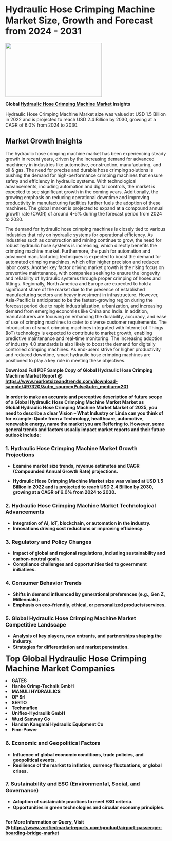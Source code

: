 <H1>Hydraulic Hose Crimping Machine Market Size, Growth and Forecast from 2024 - 2031</H1><img class="aligncenter size-medium wp-image-584254" src="https://thirdeyenews.in/wp-content/uploads/2024/09/Global-Market-Research-300x168.jpeg" alt="" width="300" height="168" /><p><strong>Global&nbsp;<a href="https://www.marketsizeandtrends.com/download-sample/497320/&amp;utm_source=Pulse&amp;utm_medium=201">Hydraulic Hose Crimping Machine Market</a> Insights</strong></p><p>Hydraulic Hose Crimping Machine Market size was valued at USD 1.5 Billion in 2022 and is projected to reach USD 2.4 Billion by 2030, growing at a CAGR of 6.0% from 2024 to 2030.</p><p><h2>Market Growth Insights</h2> <p>The hydraulic hose crimping machine market has been experiencing steady growth in recent years, driven by the increasing demand for advanced machinery in industries like automotive, construction, manufacturing, and oil & gas. The need for precise and durable hose crimping solutions is pushing the demand for high-performance crimping machines that ensure safety and efficiency in hydraulic systems. With technological advancements, including automation and digital controls, the market is expected to see significant growth in the coming years. Additionally, the growing emphasis on reducing operational downtime and improving productivity in manufacturing facilities further fuels the adoption of these machines. The global market is projected to expand at a compound annual growth rate (CAGR) of around 4-6% during the forecast period from 2024 to 2030.</p> <p><strong></strong></p> <p>The demand for hydraulic hose crimping machines is closely tied to various industries that rely on hydraulic systems for operational efficiency. As industries such as construction and mining continue to grow, the need for robust hydraulic hose systems is increasing, which directly benefits the crimping machine market. Furthermore, the push for automation and advanced manufacturing techniques is expected to boost the demand for automated crimping machines, which offer higher precision and reduced labor costs. Another key factor driving market growth is the rising focus on preventive maintenance, with companies seeking to ensure the longevity and reliability of hydraulic systems through proper crimping of hoses and fittings. Regionally, North America and Europe are expected to hold a significant share of the market due to the presence of established manufacturing sectors and heavy investment in infrastructure. However, Asia-Pacific is anticipated to be the fastest-growing region during the forecast period due to rapid industrialization, urbanization, and increasing demand from emerging economies like China and India. In addition, manufacturers are focusing on enhancing the durability, accuracy, and ease of use of crimping machines to cater to diverse customer requirements. The introduction of smart crimping machines integrated with Internet of Things (IoT) technology is expected to contribute to market growth, enabling predictive maintenance and real-time monitoring. The increasing adoption of industry 4.0 standards is also likely to boost the demand for digitally controlled crimping machines. As end-users strive for higher productivity and reduced downtime, smart hydraulic hose crimping machines are positioned to play a key role in meeting these objectives.</p> <p><strong></p><p><span class=""><strong>Download Full PDF Sample Copy of Global Hydraulic Hose Crimping Machine Market Report</strong> @ <a href="https://www.marketsizeandtrends.com/download-sample/497320/&amp;utm_source=Pulse&amp;utm_medium=201" target="_blank">https://www.marketsizeandtrends.com/download-sample/497320/&amp;utm_source=Pulse&amp;utm_medium=201</a></span></p><p>In order to make an accurate and perceptive description of future scope of a Global&nbsp;Hydraulic Hose Crimping Machine Market Market as Global&nbsp;Hydraulic Hose Crimping Machine Market Market of 2025, you need to describe a clear Vision &ndash; What Industry or Linda can you think of for example: Quote from a Technology, healthcare, automotive, renewable energy, name the market you are Reffering to. However, some general trends and factors usually impact market reports and their future outlook include:</p><h3>1.&nbsp;<strong>Hydraulic Hose Crimping Machine Market Growth Projections</strong></h3><ul><li>Examine market size trends, revenue estimates and CAGR (Compounded Annual Growth Rate) projections.</li><li><p>Hydraulic Hose Crimping Machine Market size was valued at USD 1.5 Billion in 2022 and is projected to reach USD 2.4 Billion by 2030, growing at a CAGR of 6.0% from 2024 to 2030.</p></li></ul><h3>2.&nbsp;<strong>Hydraulic Hose Crimping Machine Market Technological Advancements</strong></h3><ul><li>Integration of AI, IoT, blockchain, or automation in the industry.</li><li>Innovations driving cost reductions or improving efficiency.</li></ul><h3>3.&nbsp;<strong>Regulatory and Policy Changes</strong></h3><ul><li>Impact of global and regional regulations, including sustainability and carbon-neutral goals.</li><li>Compliance challenges and opportunities tied to government initiatives.</li></ul><h3>4.&nbsp;<strong>Consumer Behavior Trends</strong></h3><ul><li>Shifts in demand influenced by generational preferences (e.g., Gen Z, Millennials).</li><li>Emphasis on eco-friendly, ethical, or personalized products/services.</li></ul><h3>5.&nbsp;<strong>Global Hydraulic Hose Crimping Machine Market Competitive Landscape</strong></h3><ul><li>Analysis of key players, new entrants, and partnerships shaping the industry.</li><li>Strategies for differentiation and market penetration.</li></ul><p data-pm-slice="1 1 []"><span style="color: inherit; font-family: inherit; font-size: 25px;">Top Global Hydraulic Hose Crimping Machine Market Companies</span></p><div class="" data-test-id=""><p><li>GATES</li><li> Hanke Crimp-Technik GmbH</li><li> MANULI HYDRAULICS</li><li> OP Srl</li><li> SERTO</li><li> Techmaflex</li><li> Uniflex-Hydraulik GmbH</li><li> Wuxi Samway Co</li><li> Handan Kangmai Hydraulic Equipment Co</li><li> Finn-Power</li></p></div><h3>6.&nbsp;<strong>Economic and Geopolitical Factors</strong></h3><ul><li>Influence of global economic conditions, trade policies, and geopolitical events.</li><li>Resilience of the market to inflation, currency fluctuations, or global crises.</li></ul><h3>7.&nbsp;<strong>Sustainability and ESG (Environmental, Social, and Governance)</strong></h3><ul><li>Adoption of sustainable practices to meet ESG criteria.</li><li>Opportunities in green technologies and circular economy principles.</li></ul><h2><strong style="font-size: 14px;">For More Information or Query, Visit @&nbsp;</strong><a style="background-color: #ffffff; font-size: 14px;" href="https://www.marketsizeandtrends.com/report/hydraulic-hose-crimping-machine-market/" target="_blank">https://www.verifiedmarketreports.com/product/airport-passenger-boarding-bridge-market</a></h2>
